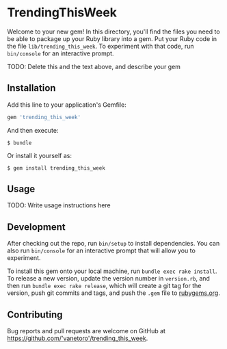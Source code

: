 # TrendingThisWeek

Welcome to your new gem! In this directory, you'll find the files you need to be able to package up your Ruby library into a gem. Put your Ruby code in the file `lib/trending_this_week`. To experiment with that code, run `bin/console` for an interactive prompt.

TODO: Delete this and the text above, and describe your gem

## Installation

Add this line to your application's Gemfile:

```ruby
gem 'trending_this_week'
```

And then execute:

    $ bundle

Or install it yourself as:

    $ gem install trending_this_week

## Usage

TODO: Write usage instructions here

## Development

After checking out the repo, run `bin/setup` to install dependencies. You can also run `bin/console` for an interactive prompt that will allow you to experiment.

To install this gem onto your local machine, run `bundle exec rake install`. To release a new version, update the version number in `version.rb`, and then run `bundle exec rake release`, which will create a git tag for the version, push git commits and tags, and push the `.gem` file to [rubygems.org](https://rubygems.org).

## Contributing

Bug reports and pull requests are welcome on GitHub at https://github.com/'vanetoro'/trending_this_week.
